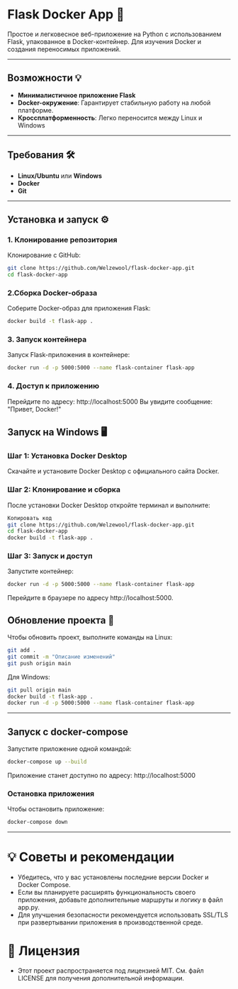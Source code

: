 # Flask Docker App 🚀

Простое и легковесное веб-приложение на Python с использованием Flask, упакованное в Docker-контейнер. Для изучения Docker и создания переносимых приложений.

---

## Возможности 💡
- **Минималистичное приложение Flask**
- **Docker-окружение**: Гарантирует стабильную работу на любой платформе.
- **Кроссплатформенность**: Легко переносится между Linux и Windows

---

## Требования 🛠
- **Linux/Ubuntu** или **Windows**
- **Docker** 
- **Git**

---

## Установка и запуск ⚙️

### 1. Клонирование репозитория
Клонирование с GitHub:

```bash
git clone https://github.com/Welzewool/flask-docker-app.git
cd flask-docker-app
```


### 2.Сборка Docker-образа
Соберите Docker-образ для приложения Flask:

```bash
docker build -t flask-app .
```

### 3. Запуск контейнера
Запуск Flask-приложения в контейнере:

```bash
docker run -d -p 5000:5000 --name flask-container flask-app
```

### 4. Доступ к приложению
Перейдите по адресу:
http://localhost:5000
Вы увидите сообщение: "Привет, Docker!"

## Запуск на Windows 🖥️
### Шаг 1: Установка Docker Desktop
Скачайте и установите Docker Desktop с официального сайта Docker.

### Шаг 2: Клонирование и сборка
После установки Docker Desktop откройте терминал и выполните:

```bash
Копировать код
git clone https://github.com/Welzewool/flask-docker-app.git
cd flask-docker-app
docker build -t flask-app .
```

### Шаг 3: Запуск и доступ
Запустите контейнер:

```bash
docker run -d -p 5000:5000 --name flask-container flask-app
```

Перейдите в браузере по адресу http://localhost:5000.

## Обновление проекта 🔄
Чтобы обновить проект, выполните команды на Linux:

```bash
git add .
git commit -m "Описание изменений"
git push origin main
```

Для Windows:

```bash
git pull origin main
docker build -t flask-app .
docker run -d -p 5000:5000 --name flask-container flask-app
```

---

## Запуск с docker-compose
Запустите приложение одной командой:

```bash
docker-compose up --build
```

Приложение станет доступно по адресу:
http://localhost:5000

### Остановка приложения
Чтобы остановить приложение:
```bash
docker-compose down
```

---

# 💡 Советы и рекомендации
- Убедитесь, что у вас установлены последние версии Docker и Docker Compose.
- Если вы планируете расширять функциональность своего приложения, добавьте дополнительные маршруты и логику в файл app.py.
- Для улучшения безопасности рекомендуется использовать SSL/TLS при развертывании приложения в производственной среде.

# 📜 Лицензия

- Этот проект распространяется под лицензией MIT. См. файл LICENSE для получения дополнительной информации.
